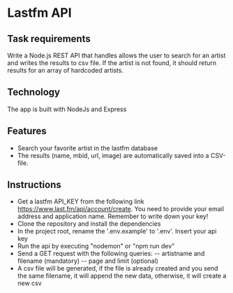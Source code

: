 # Lastfm API

## Task requirements

Write a Node.js REST API that handles allows the user to search for an artist and writes the results to csv file. If the artist is not found, it should return results for an array of hardcoded artists.

## Technology

The app is built with NodeJs and Express

## Features

- Search your favorite artist in the lastfm database
- The results (name, mbid, url, image) are automatically saved into a CSV-file.

## Instructions

- Get a lastfm API_KEY from the following link https://www.last.fm/api/account/create. You need to provide your email address and application name. Remember to write down your key!
- Clone the repository and install the dependencies
- In the project root, rename the '.env.example' to '.env'. Insert your api key
- Run the api by executing "nodemon" or "npm run dev"
- Send a GET request with the following queries:
  -- artistname and filename (mandatory)
  -- page and limit (optional)
- A csv file will be generated, if the file is already created and you send the same filename, it will append the new data, otherwise, it will create a new csv
